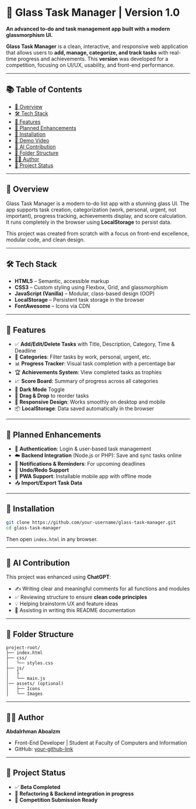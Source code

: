 

# 👾 Glass Task Manager |  Version 1.0

**An advanced to-do and task management app built with a modern glassmorphism UI.**

**Glass Task Manager** is a clean, interactive, and responsive web application that allows users to **add, manage, categorize, and track tasks** with real-time progress and achievements. This **version** was developed for a competition, focusing on UI/UX, usability, and front-end performance.

---
## 📚 Table of Contents

- [🎯 Overview](#-overview)
- [🛠 Tech Stack](#-tech-stack)
- [🚀 Features](#-features)
- [📌 Planned Enhancements](#-planned-enhancements)
- [🔧 Installation](#-installation)
- [🎥 Demo Video](#-demo-video)
- [🧠 AI Contribution](#-ai-contribution)
- [📁 Folder Structure](#-folder-structure)
- [👨‍💻 Author](#-author)
- [📌 Project Status](#-project-status)

---

## 🎯 Overview

Glass Task Manager is a modern to-do list app with a stunning glass UI. The app supports task creation, categorization (work, personal, urgent, not important), progress tracking, achievements display, and score calculation. It runs completely in the browser using **LocalStorage** to persist data.

This project was created from scratch with a focus on front-end excellence, modular code, and clean design.

---

## 🛠 Tech Stack

- **HTML5** – Semantic, accessible markup
- **CSS3** – Custom styling using Flexbox, Grid, and glassmorphism
- **JavaScript (Vanilla)** – Modular, class-based design (OOP)
- **LocalStorage** – Persistent task storage in the browser
- **FontAwesome** – Icons via CDN

---

## 🚀 Features

- ✅ **Add/Edit/Delete Tasks** with Title, Description, Category, Time & Deadline
- 🎯 **Categories**: Filter tasks by work, personal, urgent, etc.
- 📊 **Progress Tracker**: Visual task completion with a percentage bar
- 🏆 **Achievements System**: View completed tasks as trophies
- 📈 **Score Board**: Summary of progress across all categories
- 🌙 **Dark Mode** Toggle
- 🧲 **Drag & Drop** to reorder tasks
- 📱 **Responsive Design**: Works smoothly on desktop and mobile
- 📦 **LocalStorage**: Data saved automatically in the browser

---

## 📌 Planned Enhancements

- 🔐 **Authentication**: Login & user-based task management
- ☁️ **Backend Integration** (Node.js or PHP): Save and sync tasks online
- 📅 **Notifications & Reminders**: For upcoming deadlines
- 🔄 **Undo/Redo Support**
- 📱 **PWA Support**: Installable mobile app with offline mode
- 📥 **Import/Export Task Data**

---

## 🔧 Installation

```bash
git clone https://github.com/your-username/glass-task-manager.git
cd glass-task-manager
```

Then open `index.html` in any browser.

---

## 🧠 AI Contribution

This project was enhanced using **ChatGPT**:

- ✍️ Writing clear and meaningful comments for all functions and modules
- ✅ Reviewing structure to ensure **clean code principles**
- 💡 Helping brainstorm UX and feature ideas
- 📄 Assisting in writing this README documentation

---

## 📁 Folder Structure

```
project-root/
├── index.html
├── css/
│   └── styles.css
├── js/
│   ├            
│   └── main.js 
│── assets/ (optional)
│   ├── Icons    
│   └── Images            
```

---

## 👨‍💻 Author

**Abdalrhman Aboalzm**
- Front-End Developer | Student at Faculty of Computers and Information
- GitHub: [your-github-link](https://github.com/Abdalrhman-Abo-Elazm)

---

## 📌 Project Status

- ✅ **Beta Completed**
- 🚧 **Refactoring & Backend integration in progress**
- 🏁 **Competition Submission Ready**

